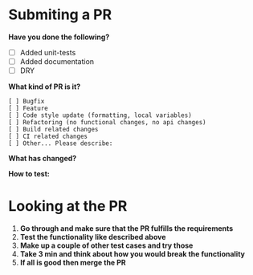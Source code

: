 # Submiting a PR

**Have you done the following?**
- [ ] Added unit-tests
- [ ] Added documentation
- [ ] DRY

**What kind of PR is it?**
```
[ ] Bugfix
[ ] Feature
[ ] Code style update (formatting, local variables)
[ ] Refactoring (no functional changes, no api changes)
[ ] Build related changes
[ ] CI related changes
[ ] Other... Please describe:
```

**What has changed?**

**How to test:**

# Looking at the PR
1. **Go through and make sure that the PR fulfills the requirements**
2. **Test the functionality like described above**
3. **Make up a couple of other test cases and try those**
4. **Take 3 min and think about how you would break the functionality**
5. **If all is good then merge the PR**